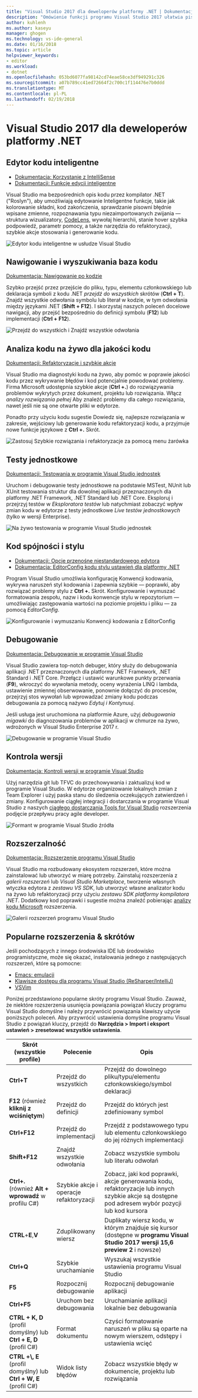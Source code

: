 ```yaml
---
title: "Visual Studio 2017 dla deweloperów platformy .NET | Dokumentacja firmy Microsoft"
description: "Omówienie funkcji programu Visual Studio 2017 ułatwia pisanie szybciej lepsze kodu platformy .NET."
author: kuhlenh
ms.author: kaseyu
manager: ghogen
ms.technology: vs-ide-general
ms.date: 01/16/2018
ms.topic: article
helpviewer_keywords:
- editor
ms.workload:
- dotnet
ms.openlocfilehash: 053bd6077fa98142cd74eae58ce3df949291c326
ms.sourcegitcommit: a07b789cc41ed72664f2c700c1f114476e7b0ddd
ms.translationtype: MT
ms.contentlocale: pl-PL
ms.lasthandoff: 02/19/2018
---
```

# <a name="visual-studio-2017-for-net-developers"></a>Visual Studio 2017 dla deweloperów platformy .NET

## <a name="smart-code-editor"></a>Edytor kodu inteligentne

- [Dokumentacja: Korzystanie z IntelliSense](using-intellisense.md)
- [Dokumentacji: Funkcje edycji inteligentne](writing-code-in-the-code-and-text-editor.md)

Visual Studio ma bezpośrednich opis kodu przez kompilator .NET ("Roslyn"), aby umożliwiają edytowanie Inteligentne funkcje, takie jak kolorowanie składni, kod zakończenia, sprawdzanie pisowni błędnie wpisane zmienne, rozpoznawania typu niezaimportowanych zwijania — struktura wizualizatory, [CodeLens](find-code-changes-and-other-history-with-codelens.md), wywołaj hierarchii, stanie hover szybka podpowiedź, parametr pomocy, a także narzędzia do refaktoryzacji, szybkie akcje stosowania i generowanie kodu.

![Edytor kodu inteligentne w usłudze Visual Studio](../ide/media/VSIDE_Productivity_SmartCodeEditor.png "VSIDE_Productivity_SmartCodeEditor")

## <a name="navigate-and-search-your-codebase"></a>Nawigowanie i wyszukiwania baza kodu

[Dokumentacja: Nawigowanie po kodzie](navigating-code.md)

Szybko przejść przez przejście do pliku, typu, elementu członkowskiego lub deklaracja symboli z kodu .NET *przejdź do wszystkich* skrótów (**Ctrl + T**). Znajdź wszystkie odwołania symbolu lub literał w kodzie, w tym odwołania między językami .NET (**Shift + F12**). I skorzystaj naszych poleceń docelowe nawigacji, aby przejść bezpośrednio do definicji symbolu (**F12**) lub implementacji (**Ctrl + F12**).

![Przejdź do wszystkich i Znajdź wszystkie odwołania](../ide/media/VSIDE_Productivity_Navigation.png "VSIDE_Productivity_Navigation")

## <a name="live-code-analysis-for-code-quality"></a>Analiza kodu na żywo dla jakości kodu

[Dokumentacji: Refaktoryzacje i szybkie akcje](refactoring-code-generation-quick-actions.md)

Visual Studio ma diagnostyki kodu na żywo, aby pomóc w poprawie jakości kodu przez wykrywanie błędów i kod potencjalnie powodować problemy. Firma Microsoft udostępnia szybkie akcje (**Ctrl +.**) do rozwiązywania problemów wykrytych przez dokument, projektu lub rozwiązania. Włącz *analizy rozwiązania pełnej* Aby znaleźć problemy dla całego rozwiązania, nawet jeśli nie są one otwarte pliki w edytorze.

Ponadto przy użyciu kodu sugestie Dowiedz się, najlepsze rozwiązania w zakresie, wejściowy lub generowanie kodu refaktoryzacji kodu, a przyjmuje nowe funkcje językowe z **Ctrl +.** Skrót.

![Zastosuj Szybkie rozwiązania i refaktoryzacje za pomocą menu żarówka](../ide/media/VSIDE_Productivity_CodeAnalysis.png "VSIDE_Productivity_CodeAnalysis")

## <a name="unit-testing"></a>Testy jednostkowe

[Dokumentacji: Testowania w programie Visual Studio jednostek](../test/improve-code-quality.md)

Uruchom i debugowanie testy jednostkowe na podstawie MSTest, NUnit lub XUnit testowania struktur dla dowolnej aplikacji przeznaczonych dla platformy .NET Framework, .NET Standard lub .NET Core. Eksploruj i przejrzyj testów w *Eksploratora testów* lub natychmiast zobaczyć wpływ zmian kodu w edytorze z testy jednostkowe *Live testów jednostkowych* (tylko w wersji Enterprise).

![Na żywo testowania w programie Visual Studio jednostek](../ide/media/VSIDE_Productivity_LiveUnitTesting.png "VSIDE_Productivity_LiveUnitTesting")

## <a name="code-consistency-and-style"></a>Kod spójności i stylu

- [Dokumentacji: Opcje przenośne niestandardowego edytora](create-portable-custom-editor-options.md)
- [Dokumentacja: EditorConfig kodu stylu ustawień dla platformy .NET](editorconfig-code-style-settings-reference.md)

Program Visual Studio umożliwia konfigurację Konwencji kodowania, wykrywa naruszeń styl kodowania i zapewnia szybkie — poprawki, aby rozwiązać problemy stylu z **Ctrl +.** Skrót. Konfigurowanie i wymuszać formatowania zespołu, nazw i kodu konwencje stylu w repozytorium — umożliwiając zastępowania wartości na poziomie projektu i pliku — za pomocą *EditorConfig*.

![Konfigurowanie i wymuszaniu Konwencji kodowania z EditorConfig](../ide/media/VSIDE_Productivity_CodeStyle.png "VSIDE_Productivity_CodeStyle")

## <a name="debugging"></a>Debugowanie

[Dokumentacja: Debugowanie w programie Visual Studio](../debugger/index.md)

Visual Studio zawiera top-notch debuger, który służy do debugowania aplikacji .NET przeznaczonych dla platformy .NET Framework, .NET Standard i .NET Core. Przełącz i ustawić warunkowe punkty przerwania (**F9**), wkroczyć do wywołania metody, oceny wyrażenia LINQ i lambda, ustawienie zmiennej obserwowanie, ponownie dołączyć do procesów, przejrzyj stos wywołań lub wprowadzać zmiany kodu podczas debugowania za pomocą nażywo *Edytuj i Kontynuuj*.

Jeśli usługa jest uruchomiona na platformie Azure, użyj *debugowania migawki* do diagnozowania problemów w aplikacji w chmurze na żywo, wdrożonych w Visual Studio Enterprise 2017 r.

![Debugowanie w programie Visual Studio](../ide/media/VSIDE_Productivity_Debugging.png "VSIDE_Productivity_Debugging")

## <a name="version-control"></a>Kontrola wersji

[Dokumentacja: Kontroli wersji w programie Visual Studio](/vsts/index)

Użyj narzędzia git lub TFVC do przechowywania i zaktualizuj kod w programie Visual Studio. W edytorze organizowanie lokalnych zmian z Team Explorer i użyj paska stanu do śledzenia oczekujących zatwierdzeń i zmiany. Konfigurowanie ciągłej integracji i dostarczania w programie Visual Studio z naszych [ciągłego dostarczania Tools for Visual Studio](https://marketplace.visualstudio.com/items?itemName=VSIDEDevOpsMSFT.ContinuousDeliveryToolsforVisualStudio) rozszerzenia podjęcie przepływu pracy agile developer.

![Formant w programie Visual Studio źródła](../ide/media/VSIDE_Productivity_SourceControl.png "VSIDE_Productivity_SourceControl")

## <a name="extensibility"></a>Rozszerzalność

[Dokumentacja: Rozszerzenie programu Visual Studio](../extensibility/index.md)

Visual Studio ma rozbudowany ekosystem rozszerzeń, które można zainstalować lub utworzyć w miarę potrzeby. Zainstaluj rozszerzenia z *galerii rozszerzeń* lub *Visual Studio Marketplace*, tworzenie własnych wtyczka edytora z *zestawu VS SDK*, lub utworzyć własne analizator kodu na żywo lub refaktoryzacji przy użyciu *zestawu SDK platformy kompilatora .NET*. Dodatkowy kod poprawki i sugestie można znaleźć pobierając [analizy kodu Microsoft](https://marketplace.visualstudio.com/items?itemName=VisualStudioPlatformTeam.MicrosoftCodeAnalysis2017) rozszerzenia.

![Galerii rozszerzeń programu Visual Studio](../ide/media/VSIDE_Productivity_Extensibility.png "VSIDE_Productivity_Extensibility")

## <a name="popular-extensions--shortcuts"></a>Popularne rozszerzenia & skrótów

Jeśli pochodzących z innego środowiska IDE lub środowisko programistyczne, może się okazać, instalowania jednego z następujących rozszerzeń, które są pomocne:

- [Emacs: emulacji](https://marketplace.visualstudio.com/items?itemName=JustinClareburtMSFT.EmacsEmulation )
- [Klawisze dostępu dla programu Visual Studio (ReSharper/IntelliJ)](https://marketplace.visualstudio.com/items?itemName=JustinClareburtMSFT.HotKeys)
- [VSVim](https://marketplace.visualstudio.com/items?itemName=JaredParMSFT.VsVim)

Poniżej przedstawiono popularne skróty programu Visual Studio. Zauważ, że niektóre rozszerzenia usunięcia powiązania powiązań kluczy programu Visual Studio domyślne i należy przywrócić powiązania klawiszy użycie poniższych poleceń. Aby przywrócić ustawienia domyślne programu Visual Studio z powiązań kluczy, przejdź do **Narzędzia > Import i eksport ustawień > zresetować wszystkie ustawienia**.

| Skrót (wszystkie profile) | Polecenie | Opis |
|-|-|-|
| **Ctrl+T** | Przejdź do wszystkich | Przejdź do dowolnego pliku/typu/elementu członkowskiego/symbol deklaracji |
| **F12** (również **kliknij z wciśniętym**) | Przejdź do definicji | Przejdź do których jest zdefiniowany symbol |
| **Ctrl+F12** | Przejdź do implementacji | Przejdź z podstawowego typu lub elementu członkowskiego do jej różnych implementacji |
| **Shift+F12** | Znajdź wszystkie odwołania | Zobacz wszystkie symbolu lub literału odwołań |
| **Ctrl+.** (również **Alt + wprowadź** w profilu C#) | Szybkie akcje i operacje refaktoryzacji | Zobacz, jaki kod poprawki, akcje generowania kodu, refaktoryzacje lub innych szybkie akcje są dostępne pod adresem wybór pozycji lub kod kursora |
| **CTRL**+**E**,**V** | Zduplikowany wiersz | Duplikaty wiersz kodu, w którym znajduje się kursor (dostępne w **programu Visual Studio 2017 wersji 15,6 preview 2** i nowsze) |
| **Ctrl+Q** | Szybkie uruchamianie | Wyszukaj wszystkie ustawienia programu Visual Studio |
| **F5** | Rozpocznij debugowanie | Rozpocznij debugowanie aplikacji |
| **Ctrl+F5** | Uruchom bez debugowania | Uruchamianie aplikacji lokalnie bez debugowania |
| **CTRL + K, D** (profil domyślny) lub **Ctrl + E, D** (profil C#) | Format dokumentu | Czyści formatowanie naruszeń w pliku są oparte na nowym wierszem, odstępy i ustawienia wcięć |
| **CTRL +\\, E** (profil domyślny) lub **Ctrl + W, E** (profil C#) | Widok listy błędów | Zobacz wszystkie błędy w dokumencie, projektu lub rozwiązania |